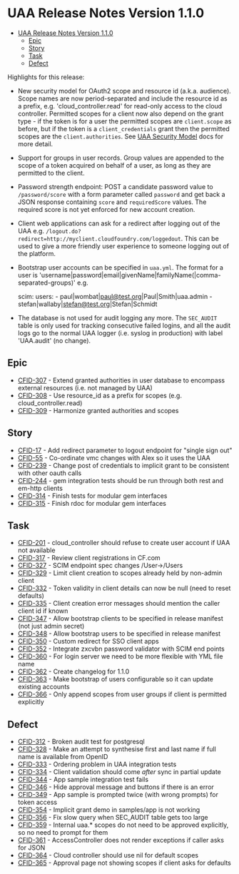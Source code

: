 # UAA Release Notes Version 1.1.0

- [UAA Release Notes Version 1.1.0](#uaa-release-notes-version-110)
	- [Epic](#epic)
	- [Story](#story)
	- [Task](#task)
	- [Defect](#defect)

Highlights for this release:

* New security model for OAuth2 scope and resource id
(a.k.a. audience).  Scope names are now period-separated and include
the resource id as a prefix, e.g. 'cloud_controller.read' for
read-only access to the cloud controller.  Permitted scopes for a
client now also depend on the grant type - if the token is for a user
the permitted scopes are `client.scope` as before, but if the token is
a `client_credentials` grant then the permitted scopes are the
`client.authorities`.  See
[UAA Security Model](https://github.com/cloudfoundry/uaa/blob/master/docs/UAA-Security.md)
docs for more detail.

* Support for groups in user records.  Group values are appended to
the scope of a token acquired on behalf of a user, as long as they are
permitted to the client.

* Password strength endpoint: POST a candidate password value to
`/password/score` with a form parameter called `password` and get
back a JSON response containing `score` and `requiredScore` values. The
required score is not yet enforced for new account creation.

* Client web applications can ask for a redirect after logging out of
the UAA
e.g. `/logout.do?redirect=http://myclient.cloudfoundry.com/loggedout`.
This can be used to give a more friendly user experience to
someone logging out of the platform.

* Bootstrap user accounts can be specified in `uaa.yml`.  The format
for a user is
'username|password|email|givenName|familyName(|comma-separated-groups)'
e.g.

    scim:
      users:
        - paul|wombat|paul@test.org|Paul|Smith|uaa.admin
        - stefan|wallaby|stefan@test.org|Stefan|Schmidt

* The database is not used for audit logging any more.  The
`SEC_AUDIT` table is only used for tracking consecutive failed logins,
and all the audit logs go to the normal UAA logger (i.e. syslog in
production) with label 'UAA.audit' (no change).

## Epic
* [CFID-307](https://issuetracker.springsource.com/browse/CFID-307) - Extend granted authorities in user database to encompass external resources (i.e. not managed by UAA)
* [CFID-308](https://issuetracker.springsource.com/browse/CFID-308) - Use resource_id as a prefix for scopes (e.g. cloud_controller.read)
* [CFID-309](https://issuetracker.springsource.com/browse/CFID-309) - Harmonize granted authorities and scopes

## Story
* [CFID-17](https://issuetracker.springsource.com/browse/CFID-17) - Add redirect parameter to logout endpoint for "single sign out"
* [CFID-55](https://issuetracker.springsource.com/browse/CFID-55) - Co-ordinate vmc changes with Alex so it uses the UAA
* [CFID-239](https://issuetracker.springsource.com/browse/CFID-239) - Change post of credentials to implicit grant to be consistent with other oauth calls
* [CFID-244](https://issuetracker.springsource.com/browse/CFID-244) - gem integration tests should be run through both rest and em-http clients
* [CFID-314](https://issuetracker.springsource.com/browse/CFID-314) - Finish tests for modular gem interfaces
* [CFID-315](https://issuetracker.springsource.com/browse/CFID-315) - Finish rdoc for modular gem interfaces

## Task
* [CFID-201](https://issuetracker.springsource.com/browse/CFID-201) - cloud_controller should refuse to create user account if UAA not available
* [CFID-317](https://issuetracker.springsource.com/browse/CFID-317) - Review client registrations in CF.com
* [CFID-327](https://issuetracker.springsource.com/browse/CFID-327) - SCIM endpoint spec changes /User->/Users
* [CFID-329](https://issuetracker.springsource.com/browse/CFID-329) - Limit client creation to scopes already held by non-admin client
* [CFID-332](https://issuetracker.springsource.com/browse/CFID-332) - Token validity in client details can now be null (need to reset defaults)
* [CFID-335](https://issuetracker.springsource.com/browse/CFID-335) - Client creation error messages should mention the caller client id if known
* [CFID-347](https://issuetracker.springsource.com/browse/CFID-347) - Allow bootstrap clients to be specified in release manifest (not just admin secret)
* [CFID-348](https://issuetracker.springsource.com/browse/CFID-348) - Allow bootstrap users to be specified in release manifest
* [CFID-350](https://issuetracker.springsource.com/browse/CFID-350) - Custom redirect for SSO client apps
* [CFID-352](https://issuetracker.springsource.com/browse/CFID-352) - Integrate zxcvbn password validator with SCIM end points
* [CFID-360](https://issuetracker.springsource.com/browse/CFID-360) - For login server we need to be more flexible with YML file name
* [CFID-362](https://issuetracker.springsource.com/browse/CFID-362) - Create changelog for 1.1.0
* [CFID-363](https://issuetracker.springsource.com/browse/CFID-363) - Make bootstrap of users configurable so it can update existing accounts
* [CFID-366](https://issuetracker.springsource.com/browse/CFID-366) - Only append scopes from user groups if client is permitted explicitly

## Defect

* [CFID-312](https://issuetracker.springsource.com/browse/CFID-312) - Broken audit test for postgresql
* [CFID-328](https://issuetracker.springsource.com/browse/CFID-328) - Make an attempt to synthesise first and last name if full name is available from OpenID
* [CFID-333](https://issuetracker.springsource.com/browse/CFID-333) - Ordering problem in UAA integration tests
* [CFID-334](https://issuetracker.springsource.com/browse/CFID-334) - Client validation should come *after* sync in partial update
* [CFID-344](https://issuetracker.springsource.com/browse/CFID-344) - App sample integration test fails
* [CFID-346](https://issuetracker.springsource.com/browse/CFID-346) - Hide approval message and buttons if there is an error
* [CFID-349](https://issuetracker.springsource.com/browse/CFID-349) - App sample is prompted twice (with wrong prompts) for token access
* [CFID-354](https://issuetracker.springsource.com/browse/CFID-354) - Implicit grant demo in samples/app is not working
* [CFID-356](https://issuetracker.springsource.com/browse/CFID-356) - Fix slow query when SEC_AUDIT table gets too large
* [CFID-359](https://issuetracker.springsource.com/browse/CFID-359) - Internal uaa.* scopes do not need to be approved explicitly, so no need to prompt for them
* [CFID-361](https://issuetracker.springsource.com/browse/CFID-361) - AccessController does not render exceptions if caller asks for JSON
* [CFID-364](https://issuetracker.springsource.com/browse/CFID-364) - Cloud controller should use nil for default scopes
* [CFID-365](https://issuetracker.springsource.com/browse/CFID-365) - Approval page not showing scopes if client asks for defaults

